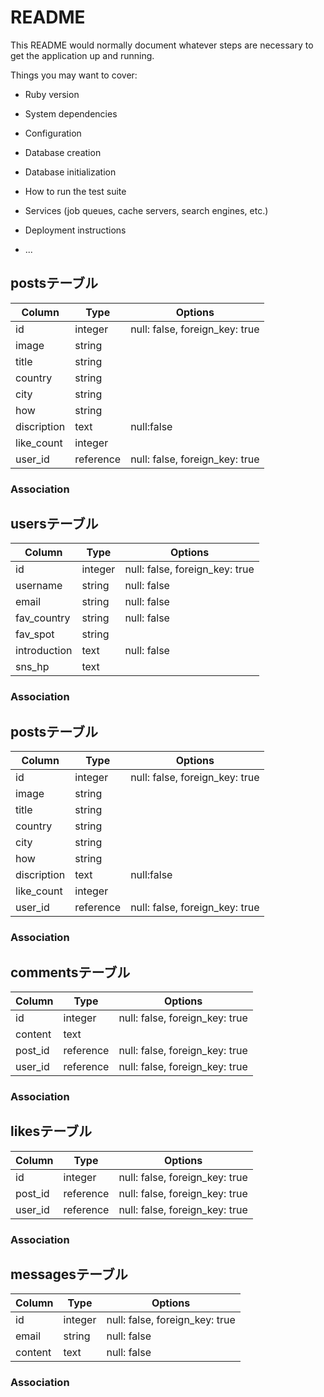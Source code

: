 # README

This README would normally document whatever steps are necessary to get the
application up and running.

Things you may want to cover:

* Ruby version

* System dependencies

* Configuration

* Database creation

* Database initialization

* How to run the test suite

* Services (job queues, cache servers, search engines, etc.)

* Deployment instructions

* ...


## postsテーブル

|Column|Type|Options|
|------|----|-------|
|id|integer|null: false, foreign_key: true|
|image|string||
|title|string||
|country|string||
|city|string||
|how|string||
|discription|text|null:false|
|like_count|integer||
|user_id|reference|null: false, foreign_key: true|

### Association


## usersテーブル

|Column|Type|Options|
|------|----|-------|
|id|integer|null: false, foreign_key: true|
|username|string|null: false|
|email|string|null: false|
|fav_country|string|null: false|
|fav_spot|string||
|introduction|text|null: false|
|sns_hp|text||

### Association


## postsテーブル

|Column|Type|Options|
|------|----|-------|
|id|integer|null: false, foreign_key: true|
|image|string||
|title|string||
|country|string||
|city|string||
|how|string||
|discription|text|null:false|
|like_count|integer||
|user_id|reference|null: false, foreign_key: true|

### Association


## commentsテーブル

|Column|Type|Options|
|------|----|-------|
|id|integer|null: false, foreign_key: true|
|content|text||
|post_id|reference|null: false, foreign_key: true|
|user_id|reference|null: false, foreign_key: true|

### Association


## likesテーブル

|Column|Type|Options|
|------|----|-------|
|id|integer|null: false, foreign_key: true|
|post_id|reference|null: false, foreign_key: true|
|user_id|reference|null: false, foreign_key: true|

### Association


## messagesテーブル

|Column|Type|Options|
|------|----|-------|
|id|integer|null: false, foreign_key: true|
|email|string|null: false|
|content|text|null: false|

### Association


